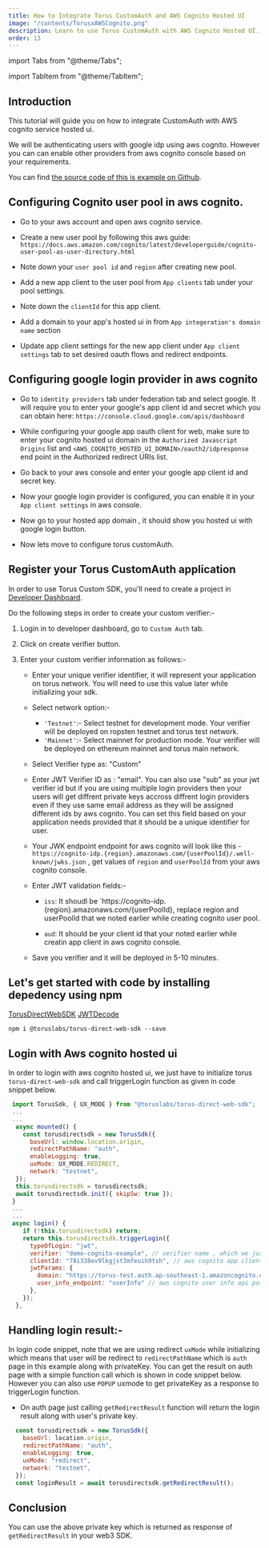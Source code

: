 ```yaml
---
title: How to Integrate Torus CustomAuth and AWS Cognito Hosted UI
image: "/contents/TorusxAWSCognito.png"
description: Learn to use Torus CustomAuth with AWS Cognito Hosted UI.
order: 13
---
```


import Tabs from "@theme/Tabs";

import TabItem from "@theme/TabItem";

## Introduction

This tutorial will guide you on how to integrate CustomAuth with AWS cognito service hosted ui.

We will be authenticating users with google idp using aws cognito. However you can can enable other providers from aws cognito console based on your requirements.

You can find
[the source code of this is example on Github](https://github.com/torusresearch/torus-direct-web-sdk/tree/master/examples/vue-app).

## Configuring Cognito user pool in aws cognito.

- Go to your aws account and open aws cognito service.

- Create a new user pool by following this aws guide: `https://docs.aws.amazon.com/cognito/latest/developerguide/cognito-user-pool-as-user-directory.html`

- Note down your `user pool id` and `region` after creating new pool.

- Add a new app client to the user pool from `App clients` tab under your pool settings.

- Note down the `clientId` for this app client.

- Add a domain to your app's hosted ui in from `App integeration's domain name` section

- Update app client settings for the new app client under `App client settings` tab to set desired oauth flows
and redirect endpoints.

## Configuring google login provider in aws cognito
- Go to `identity providers` tab under federation tab and select google. It will require you to enter your google's app client id and secret which you can obtain here: `https://console.cloud.google.com/apis/dashboard`

- While configuring your google app oauth client for web, make sure to enter your cognito hosted ui
domain in the `Authorized Javascript Origins` list and `<AWS_COGNITO_HOSTED_UI_DOMAIN>/oauth2/idpresponse` end point in the Authorized redirect URIs list.

- Go back to your aws console and enter your google app client id and secret key.

- Now your google login provider is configured, you can enable it in your `App client settings` in aws console.

- Now go to your hosted app domain , it should show you hosted ui with google login button.

- Now lets move to configure torus customAuth.

## Register your Torus CustomAuth application

In order to use Torus Custom SDK, you'll need to create a project in
[Developer Dashboard](https://developer.tor.us).

Do the following steps in order to create your custom verifier:-

1. Login in to developer dashboard, go to `Custom Auth` tab.

2. Click on  create verifier button.

3. Enter your custom verifier information as follows:-

    - Enter your unique verifier identifier, it will represent your application on torus network. You will need to use this value later while initializing your sdk.

    - Select network option:-
      - `'Testnet'`:- Select testnet for development mode. Your verifier will be deployed on ropsten testnet and torus test network.
      - `'Mainnet'`:- Select mainnet for production mode. Your verifier will be deployed on ethereum mainnet and torus main network.
    - Select Verifier type as: "Custom"

    - Enter JWT Verifier ID as : "email". You can also use "sub" as your jwt verifier id but if you are using multiple login providers then your users will get diffrent private keys accross diffrent login providers even if they use same email address as they will be assigned different ids by aws cognito. You can set this field based on your application needs provided that it should be a unique identifier for user.

    - Your JWK endpoint endpoint for aws cognito will look like this - `https://cognito-idp.{region}.amazonaws.com/{userPoolId}/.well-known/jwks.json` , get values of `region` and `userPoolId` from your aws cognito console.

    - Enter JWT validation fields:-
      - `iss`: It shoudl be `https://cognito-idp.{region}.amazonaws.com/{userPoolId}, replace region and userPoolId that we noted earlier while creating cognito user pool.

      - `aud`: It should be your client id that your noted earlier while creatin app client in aws cognito console.

    - Save you verifier and it will be deployed in 5-10 minutes.


## Let's get started with code by installing depedency using npm

[TorusDirectWebSDK](https://www.npmjs.com/package/@toruslabs/torus-direct-web-sdk)
[JWTDecode](https://www.npmjs.com/package/jwt-decode)

```shell
npm i @toruslabs/torus-direct-web-sdk --save
```


## Login with Aws cognito hosted ui

In order to login with aws cognito hosted ui, we just have to initialize torus `torus-direct-web-sdk` and call triggerLogin function as given in code snippet below.

```js
 import TorusSdk, { UX_MODE } from "@toruslabs/torus-direct-web-sdk";
 ...
 ...
  async mounted() {
    const torusdirectsdk = new TorusSdk({
      baseUrl: window.location.origin,
      redirectPathName: "auth",
      enableLogging: true,
      uxMode: UX_MODE.REDIRECT,
      network: "testnet",
  });
  this.torusdirectsdk = torusdirectsdk;
  await torusdirectsdk.init({ skipSw: true });
 }
 ...
 ...
 async login() {
    if (!this.torusdirectsdk) return;
    return this.torusdirectsdk.triggerLogin({
      typeOfLogin: "jwt",
      verifier: "demo-cognito-example", // verifier name , which we just created above from developer dashboard
      clientId: "78i338ev9lkgjst3mfeuih9tsh", // aws cognito app client id
      jwtParams: {
        domain: "https://torus-test.auth.ap-southeast-1.amazoncognito.com/oauth2/", // your aws cognito hosted ui domain
        user_info_endpoint: "userInfo" // aws cognito user info api path (optional)
      },
    });
  },
```

## Handling login result:-

In login code snippet, note that we are using redirect `uxMode` while initializing which means that user will
be redirect to `redirectPathName` which is `auth` page in this example along with privateKey. You can get the result
on auth page with a simple function call which is shown in code snippet below. However you can also use `POPUP` uxmode to get
privateKey as a response to triggerLogin function.


- On auth page just calling `getRedirectResult` function will return the login result along with user's private key.

```js
  const torusdirectsdk = new TorusSdk({
    baseUrl: location.origin,
    redirectPathName: "auth",
    enableLogging: true,
    uxMode: "redirect",
    network: "testnet",
  });
  const loginResult = await torusdirectsdk.getRedirectResult();
```

## Conclusion

You can use the above private key which is returned as response of `getRedirectResult` in your web3 SDK.
